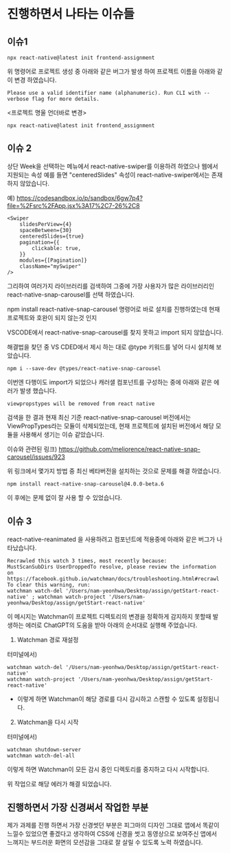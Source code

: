 # 진행하면서 나타는 이슈들

## 이슈1

```shell
npx react-native@latest init frontend-assignment
```

위 명령어로 프로젝트 생성 중 아래와 같은 버그가 발생 하여 프로젝트 이름을 아래와 같이 변경 하였습니다.

`Please use a valid identifier name (alphanumeric).
Run CLI with --verbose flag for more details.`

<프로젝트 명울 언더바로 변경>

```shell
npx react-native@latest init frontend_assignment
```

## 이슈 2

상단 Week을 선택하는 메뉴에서 react-native-swiper를 이용하려 하였으나 웹에서 지원되는 속성 예를 들면 "centeredSlides" 속성이 react-native-swiper에서는 존재하지 않았습니다.

예) https://codesandbox.io/p/sandbox/6gw7p4?file=%2Fsrc%2FApp.jsx%3A17%2C7-26%2C8

```shell
<Swiper
    slidesPerView={4}
    spaceBetween={30}
    centeredSlides={true}
    pagination={{
        clickable: true,
    }}
    modules={[Pagination]}
    className="mySwiper"
/>
```

그리하여 여러가지 라이브러리를 검색하여 그중에 가장 사용자가 많은 라이브러리인 react-native-snap-carousel를 선택 하였습니다.

npm install react-native-snap-carousel 명령어로 바로 설치를 진행하였는데 현재 프로젝트와 호완이 되지 않는것 인지

VSCODE에서 react-native-snap-carousel를 찾지 못하고 import 되지 않았습니다.

해결법을 찾던 중 VS CDED에서 제시 하는 대로 @type 키워드를 넣어 다시 설치해 보았습니다.

```shell
npm i --save-dev @types/react-native-snap-carousel
```

이번엔 다행이도 import가 되었으나 캐러샐 컴포넌트를 구성하는 중에 아래와 같은 에러가 발생 했습니다.

```shell
viewpropstypes will be removed from react native
```

검색을 한 결과 현재 최신 기준 react-native-snap-carousel 버전에서는 ViewPropTypes라는 모듈이 삭제되었는데, 현재 프로젝트에 설치된 버전에서 해당 모듈을 사용해서 생기는 이슈 같았습니다.

이슈와 관련된 링크)
https://github.com/meliorence/react-native-snap-carousel/issues/923

위 링크에서 몇가지 방법 중 최신 베타버전을 설치하는 것으로 문제를 해결 하였습니다.

```shell
npm install react-native-snap-carousel@4.0.0-beta.6
```

이 후에는 문제 없이 잘 사용 할 수 있었습니다.

## 이슈 3

react-native-reanimated 을 사용하려고 컴포넌트에 적용중에 아래와 같은 버그가 나타났습니다.

```shell
Recrawled this watch 3 times, most recently because:
MustScanSubDirs UserDroppedTo resolve, please review the information on
https://facebook.github.io/watchman/docs/troubleshooting.html#recrawl
To clear this warning, run:
watchman watch-del '/Users/nam-yeonhwa/Desktop/assign/getStart-react-native' ; watchman watch-project '/Users/nam-yeonhwa/Desktop/assign/getStart-react-native'
```

이 메시지는 Watchman이 프로젝트 디렉토리의 변경을 정확하게 감지하지 못할때 발생하는 에러로 ChatGPT의 도움을 받아 아래의 순서대로 실행해 주었습니다.

1. Watchman 경로 재설정

터미널에서)

```shell
watchman watch-del '/Users/nam-yeonhwa/Desktop/assign/getStart-react-native'
watchman watch-project '/Users/nam-yeonhwa/Desktop/assign/getStart-react-native'
```

- 이렇게 하면 Watchman이 해당 경로를 다시 감시하고 스캔할 수 있도록 설정됩니다.

2. Watchman을 다시 시작

터미널에서)

```shell
watchman shutdown-server
watchman watch-del-all
```

이렇게 하면 Watchman이 모든 감시 중인 디렉토리를 중지하고 다시 시작합니다.

위 작업으로 해당 에러가 해결 되었습니다.

## 진행하면서 가장 신경써서 작업한 부분

제가 과제를 진행 하면서 가장 신경썻던 부분은 피그마의 디자인 그대로 앱에서 똑같이 느낄수 있었으면 좋겠다고 생각하여 CSS에 신경을 썻고
동영상으로 보여주신 앱에서 느껴지는 부드러운 화면의 모션감을 그대로 잘 살릴 수 있도록 노력 하였습니다.
